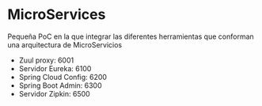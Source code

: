 # MicroServices
Pequeña PoC en la que integrar las diferentes herramientas que conforman una arquitectura de MicroServicios
- Zuul proxy: 6001
- Servidor Eureka: 6100
- Spring Cloud Config: 6200
- Spring Boot Admin: 6300
- Servidor Zipkin: 6500

